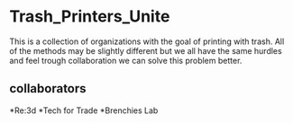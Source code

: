 # Trash_Printers_Unite
This is a collection of organizations with the goal of printing with trash. All of the methods may be slightly different but we all have the same hurdles and feel trough collaboration we can solve this problem better. 
## collaborators 
*Re:3d
*Tech for Trade
*Brenchies Lab
